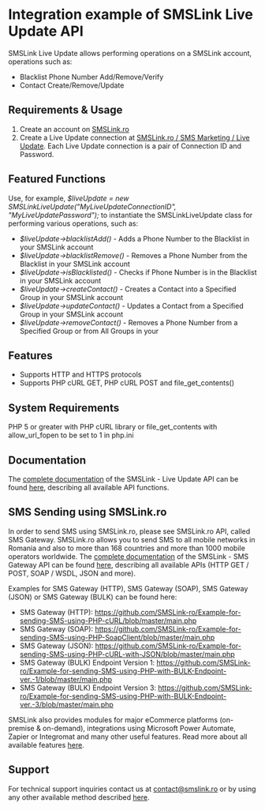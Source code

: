 # Integration example of SMSLink Live Update API

SMSLink Live Update allows performing operations on a SMSLink account, operations such as: 

- Blacklist Phone Number Add/Remove/Verify
- Contact Create/Remove/Update

## Requirements & Usage

1. Create an account on [SMSLink.ro](https://www.smslink.ro/inregistrare/)
2. Create a Live Update connection at [SMSLink.ro / SMS Marketing / Live Update](https://www.smslink.ro/sms/marketing/liveupdate.php). Each Live Update connection is a pair of Connection ID and Password. 

## Featured Functions

Use, for example, *$liveUpdate = new SMSLinkLiveUpdate("MyLiveUpdateConnectionID", "MyLiveUpdatePassword");* to instantiate the SMSLinkLiveUpdate class for performing various operations, such as:

- *$liveUpdate->blacklistAdd()* - Adds a Phone Number to the Blacklist in your SMSLink account
- *$liveUpdate->blacklistRemove()* - Removes a Phone Number from the Blacklist in your SMSLink account     
- *$liveUpdate->isBlacklisted()* - Checks if Phone Number is in the Blacklist in your SMSLink account
- *$liveUpdate->createContact()* - Creates a Contact into a Specified Group in your SMSLink account
- *$liveUpdate->updateContact()* - Updates a Contact from a Specified Group in your SMSLink account
- *$liveUpdate->removeContact()* - Removes a Phone Number from a Specified Group or from All Groups in your 

## Features

- Supports HTTP and HTTPS protocols
- Supports PHP cURL GET, PHP cURL POST and file_get_contents()

## System Requirements 

PHP 5 or greater with PHP cURL library or file_get_contents with allow_url_fopen to be set to 1 in php.ini
    
## Documentation

The [complete documentation](https://smslink.ro/sms-marketing-documentatie-live-update.html) of the SMSLink - Live Update API can be found [here](https://smslink.ro/sms-marketing-documentatie-live-update.html), describing all available API functions.

## SMS Sending using SMSLink.ro

In order to send SMS using SMSLink.ro, please see SMSLink.ro API, called SMS Gateway. SMSLink.ro allows you to send SMS to all mobile networks in Romania and also to more than 168 countries and more than 1000 mobile operators worldwide. The [complete documentation](https://www.smslink.ro/sms-gateway-documentatie-sms-gateway.html) of the SMSLink - SMS Gateway API can be found [here](https://www.smslink.ro/sms-gateway-documentatie-sms-gateway.html), describing all available APIs (HTTP GET / POST, SOAP / WSDL, JSON and more).

Examples for SMS Gateway (HTTP), SMS Gateway (SOAP), SMS Gateway (JSON) or SMS Gateway (BULK) can be found here:

- SMS Gateway (HTTP): https://github.com/SMSLink-ro/Example-for-sending-SMS-using-PHP-cURL/blob/master/main.php
- SMS Gateway (SOAP): https://github.com/SMSLink-ro/Example-for-sending-SMS-using-PHP-SoapClient/blob/master/main.php
- SMS Gateway (JSON): https://github.com/SMSLink-ro/Example-for-sending-SMS-using-PHP-cURL-with-JSON/blob/master/main.php
- SMS Gateway (BULK) Endpoint Version 1: https://github.com/SMSLink-ro/Example-for-sending-SMS-using-PHP-with-BULK-Endpoint-ver.-1/blob/master/main.php
- SMS Gateway (BULK) Endpoint Version 3: https://github.com/SMSLink-ro/Example-for-sending-SMS-using-PHP-with-BULK-Endpoint-ver.-3/blob/master/main.php

SMSLink also provides modules for major eCommerce platforms (on-premise & on-demand), integrations using Microsoft Power Automate, Zapier or Integromat and many other useful features. Read more about all available features [here](https://www.smslink.ro/sms-gateway.html). 

## Support

For technical support inquiries contact us at contact@smslink.ro or by using any other available method described [here](https://www.smslink.ro/contact.php).
